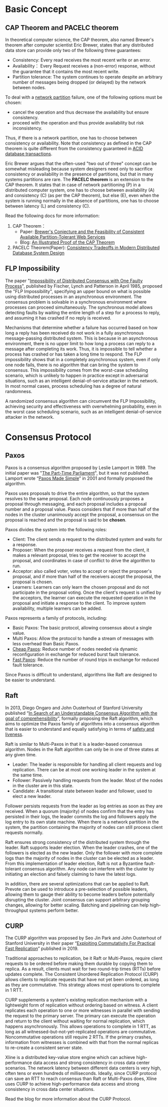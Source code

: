 # Basic Concept

## CAP Theorem and PACELC theorem

In theoretical computer science, the CAP theorem, also named Brewer's theorem after computer scientist Eric Brewer, states that any distributed data store can provide only two of the following three guarantees:

- Consistency: Every read receives the most recent write or an error.
- Availability： Every Request receives a (non-error) response, without the guarantee that it contains the most recent write.
- Partition tolerance: The system continues to operate despite an arbitrary number of messages being dropped (or delayed) by the network between nodes.

To deal with a [network partition](https://en.wikipedia.org/wiki/Network_partition) failure, one of the following options must be chosen:

- cancel the operation and thus decrease the availability but ensure consistency.
- proceed with the operation and thus provide availability but risk inconsistency.

Thus, if there is a network partition, one has to choose between consistency or availability. Note that consistency as defined in the CAP theorem is quite different from the consistency guaranteed in [ACID database transactions](https://en.wikipedia.org/wiki/ACID).

Eric Brewer argues that the often-used "two out of three" concept can be somewhat misleading because system designers need only to sacrifice consistency or availability in the presence of partitions, but that in many systems partitions are rare. The **PACELC theorem** is an extension to the CAP theorem. It states that in case of network partitioning (P) in a distributed computer system, one has to choose between availability (A) and consistency (C) (as per the CAP theorem), but else (E), even when the system is running normally in the absence of partitions, one has to choose between latency (L) and consistency (C).

Read the following docs for more information:

1. CAP Theorem：
   - Paper: [Brewer's Conjecture and the Feasibility of Consistent Available Partition-Tolerant Web Services](https://users.ece.cmu.edu/~adrian/731-sp04/readings/GL-cap.pdf)
   - Blog: [An Illustrated Proof of the CAP Theorem](https://mwhittaker.github.io/blog/an_illustrated_proof_of_the_cap_theorem/)
2. PACELC Theorem(Paper): [Consistency Tradeoffs in Modern Distributed Database System Design](https://www.cs.umd.edu/~abadi/papers/abadi-pacelc.pdf)

## FLP Impossibility

The paper "[Impossibility of Distributed Consensus with One Faulty Process](https://groups.csail.mit.edu/tds/papers/Lynch/jacm85.pdf)", published by Fischer, Lynch and Patterson in April 1985, proposed the "FLP Impossibility", specifying an upper bound on what is possible using distributed processes in an asynchronous environment. The consensus problem is solvable in a synchronous environment where processes can proceed simultaneously. The synchronous model allows detecting faults by waiting the entire length of a step for a process to reply, and assuming it has crashed if no reply is received.

Mechanisms that determine whether a failure has occurred based on how long a reply has been received do not work in a fully asynchronous message-passing distributed system. This is because in an asynchronous environment, there is no upper limit to how long a process can reply to a message after completing its work. Thus, it is impossible to tell whether a process has crashed or has taken a long time to respond. The FLP impossibility shows that in a completely asynchronous system, even if only one node fails, there is no algorithm that can bring the system to consensus. This impossibility comes from the worst-case scheduling scenario, which is unlikely to happen in practice except in adversarial situations, such as an intelligent denial-of-service attacker in the network. In most normal cases, process scheduling has a degree of natural randomness.

A randomized consensus algorithm can circumvent the FLP Impossibility, achieving security and effectiveness with overwhelming probability, even in the worst case scheduling scenario, such as an intelligent denial-of-service attacker in the network.

# Consensus Protocol

## Paxos

Paxos is a consensus algorithm proposed by Leslie Lamport in 1989. The initial paper was "[The Part-Time Parliament](http://lamport.azurewebsites.net/pubs/pubs.html#lamport-paxos)", but it was not published. Lamport wrote “[Paxos Made Simple](https://lamport.azurewebsites.net/pubs/paxos-simple.pdf)” in 2001 and formally proposed the algorithm.

Paxos uses proposals to drive the entire algorithm, so that the system resolves to the same proposal. Each node continuously proposes a proposal through messaging, and each proposal includes a proposal number and a proposal value. Paxos considers that if more than half of the nodes in the cluster unanimously accept the proposal, a consensus on the proposal is reached and the proposal is said to be **chosen**.

Paxos divides the system into the following roles:

- Client: The client sends a request to the distributed system and waits for a response.
- Proposer: When the proposer receives a request from the client, it makes a relevant proposal, tries to get the receiver to accept the proposal, and coordinates in case of conflict to drive the algorithm to run.
- Acceptor: also called voter, votes to accept or reject the proposer's proposal, and if more than half of the receivers accept the proposal, the proposal is chosen.
- Learners: Learners can only learn the chosen proposal and do not participate in the proposal voting. Once the client's request is unified by the acceptors, the learner can execute the requested operation in the proposal and initiate a response to the client. To improve system availability, multiple learners can be added.

Paxos represents a family of protocols, including:

- Basic Paxos: The basic protocol, allowing consensus about a single value.
- Multi Paxos: Allow the protocol to handle a stream of messages with less overhead than Basic Paxos.
- [Cheap Paxos](https://lamport.azurewebsites.net/pubs/web-dsn-submission.pdf): Reduce number of nodes needed via dynamic reconfiguration in exchange for reduced burst fault tolerance.
- [Fast Paxos](https://www.microsoft.com/en-us/research/wp-content/uploads/2016/02/tr-2005-112.pdf): Reduce the number of round trips in exchange for reduced fault tolerance.

Since Paxos is difficult to understand, algorithms like Raft are designed to be easier to understand.

## Raft

In 2013, Diego Ongaro and John Ousterhout of Stanford University published “[In Search of an Understandable Consensus Algorithm with the goal of comprehensibility](https://raft.github.io/raft.pdf)”, formally proposing the Raft algorithm, which aims to optimize the Paxos family of algorithms into a consensus algorithm that is easier to understand and equally satisfying in terms of [safety and liveness](https://en.wikipedia.org/wiki/Safety_and_liveness_properties).

Raft is similar to Multi-Paxos in that it is a leader-based consensus algorithm. Nodes in the Raft algorithm can only be in one of three states at any given time.

- Leader: The leader is responsible for handling all client requests and log replication. There can be at most one working leader in the system at the same time.
- Follower: Passively handling requests from the leader. Most of the nodes in the cluster are in this state.
- Candidate: A transitional state between leader and follower, used to elect a new leader.

Follower persists requests from the leader as log entries as soon as they are received. When a quorum (majority) of nodes confirm that the entry has persisted in their logs, the leader commits the log and followers apply the log entry to its own state machine. When there is a network partition in the system, the partition containing the majority of nodes can still process client requests normally.

Raft ensures strong consistency of the distributed system through the leader. Raft supports leader election. When the leader crashes, one of the followers is elected as the new leader. Only the follower with more complete logs than the majority of nodes in the cluster can be elected as a leader. From this implementation of leader election, Raft is not a Byzantine fault-tolerant consensus algorithm. Any node can interfere with the cluster by initiating an election and falsely claiming to have the latest logs.

In addition, there are several optimizations that can be applied to Raft. Prevote can be used to introduce a pre-selection of possible leaders, allowing them to gauge their ability to become leaders before potentially disrupting the cluster. Joint consensus can support arbitrary grouping changes, allowing for better scaling. Batching and pipelining can help high-throughput systems perform better.

## CURP

The CURP algorithm was proposed by Seo Jin Park and John Ousterhout of Stanford University in their paper “[Exploiting Commutativity For Practical Fast Replication](https://www.usenix.org/system/files/nsdi19-park.pdf)” published in 2019.

Traditional approaches to replication, be it Raft or Multi-Paxos, require client requests to be ordered before making them durable by copying them to replica. As a result, clients must wait for two round-trip times (RTTs) before updates complete. The Consistent Unordered Replication Protocol (CURP) allows clients to replicate requests that have not yet been ordered, as long as they are commutative. This strategy allows most operations to complete in 1 RTT.

CURP supplements a system's existing replication mechanism with a lightweight form of replication without ordering based on witness. A client replicates each operation to one or more witnesses in parallel with sending the request to the primary server. The primary can execute the operation and return to the client without waiting for normal replication, which happens asynchronously. This allows operations to complete in 1 RTT, as long as all witnessed-but-not-yet-replicated operations are commutative. Noncommutative operations still require 2 RTTs. If the primary crashes, information from witnesses is combined with that from the normal replicas to re-create a consistent server state.

Xline is a distributed key-value store engine which can achieve high-performance data access and strong consistency in cross data center scenarios. The network latency between different data centers is very high, often tens or even hundreds of milliseconds. Ideally, since CURP protocol can save an RTT to reach consensus than Raft or Multi-Paxos does, Xline uses CURP to achieve high-performance data access and strong consistency in cross data center situations.

Read the blog for more information about the CURP Protocol.